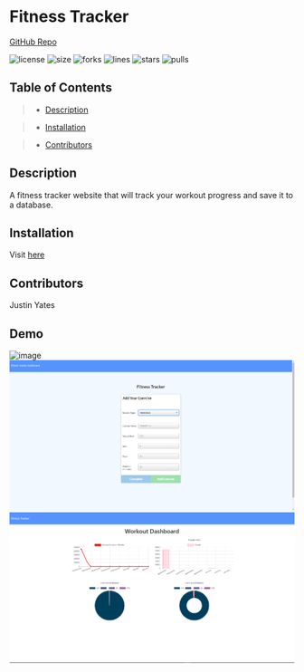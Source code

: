 # Fitness Tracker

[GitHub Repo](https://github.com/justinyates887/fitness-tracker-website)

![license](https://img.shields.io/github/license/justinyates887/fitness-tracker-website)
![size](https://img.shields.io/github/languages/code-size/justinyates887/fitness-tracker-website)
![forks](https://img.shields.io/github/forks/justinyates887/fitness-tracker-website)
![lines](https://img.shields.io/tokei/lines/github/justinyates887/fitness-tracker-website)
![stars](https://img.shields.io/github/stars/justinyates887/fitness-tracker-website)
![pulls](https://img.shields.io/github/issues-pr-closed/justinyates887/fitness-tracker-website)

## Table of Contents

> - [Description](#Description)

> - [Installation](#Installation)

> - [Contributors](#Contributors)


## <a name="Description"></a>Description

A fitness tracker website that will track your workout progress and save it to a database.

## <a name="Installation"></a>Installation

Visit [here](https://fitness-tracket-yates.herokuapp.com/?id=60872231e4fe7051544d0e2f)

## <a name="Contributors"></a>Contributors

Justin Yates

## Demo
![image](Capture.png)
![image2](./demo/Capture2.png)
![image3](./demo/Capture3.png)
